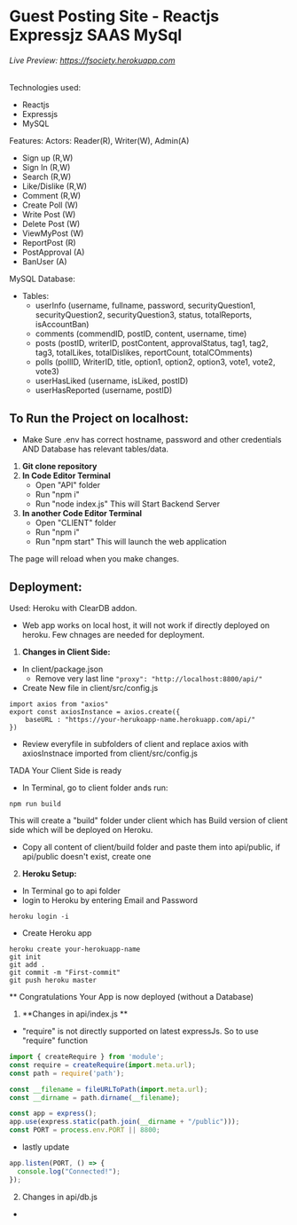 # Guest Posting Site - Reactjs Expressjz SAAS MySql

###### Live Preview: https://fsociety.herokuapp.com

Technologies used:
- Reactjs
- Expressjs
- MySQL

Features:
Actors: Reader(R), Writer(W), Admin(A)
- Sign up      (R,W)
- Sign In      (R,W)
- Search       (R,W)
- Like/Dislike (R,W)
- Comment      (R,W)
- Create Poll    (W)
- Write Post     (W)
- Delete Post    (W)
- ViewMyPost     (W)
- ReportPost     (R)
- PostApproval   (A)
- BanUser        (A)

MySQL Database:
- Tables:
  - userInfo (username, fullname, password, securityQuestion1, securityQuestion2, securityQuestion3, status, totalReports, isAccountBan)
  - comments (commendID, postID, content, username, time)
  - posts    (postID, writerID, postContent, approvalStatus, tag1, tag2, tag3, totalLikes, totalDislikes, reportCount, totalCOmments)
  - polls    (pollID, WriterID, title, option1, option2, option3, vote1, vote2, vote3)
  - userHasLiked (username, isLiked, postID)
  - userHasReported (username, postID)

## To Run the Project on localhost:
- Make Sure .env has correct hostname, password and other credentials AND Database has relevant tables/data.
1) **Git clone repository**
2) **In Code Editor Terminal**
   - Open "API" folder
   - Run "npm i"
   - Run "node index.js"
This will Start Backend Server
3) **In another Code Editor Terminal**
   - Open "CLIENT" folder
   - Run "npm i"
   - Run "npm start"
This will launch the web application

The page will reload when you make changes.

## Deployment:
Used: Heroku with ClearDB addon.
* Web app works on local host, it will not work if directly deployed on heroku. Few chnages are needed for deployment.

1) **Changes in Client Side:**
- In client/package.json
  - Remove very last line ```"proxy": "http://localhost:8800/api/"```
- Create New file in client/src/config.js
```
import axios from "axios"
export const axiosInstance = axios.create({
    baseURL : "https://your-herukoapp-name.herokuapp.com/api/"
})
```
- Review everyfile in subfolders of client and replace axios with axiosInstnace imported from client/src/config.js

TADA Your Client Side is ready

- In Terminal, go to client folder ands run:
```
npm run build
```
This will create a "build" folder under client which has Build version of client side which will be deployed on Heroku.

- Copy all content of client/build folder and paste them into api/public, if api/public doesn't exist, create one
 

2) **Heroku Setup:**
- In Terminal go to api folder
- login to Heroku by entering Email and Password
```
heroku login -i
```
- Create Heroku app
```
heroku create your-herokuapp-name
git init
git add .
git commit -m "First-commit"
git push heroku master
```
** Congratulations Your App is now deployed (without a Database)

1) **Changes in api/index.js **
- "require" is not directly supported on latest expressJs. So to use "require" function
 ```javascript
import { createRequire } from 'module';
const require = createRequire(import.meta.url);
const path = require('path');

const __filename = fileURLToPath(import.meta.url);
const __dirname = path.dirname(__filename);

const app = express();
app.use(express.static(path.join(__dirname + "/public")));
const PORT = process.env.PORT || 8800;
```
- lastly update
```javascript
app.listen(PORT, () => {
  console.log("Connected!");
});
```

2) Changes in api/db.js
-




